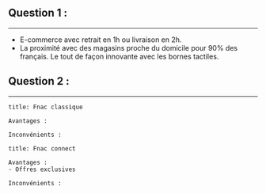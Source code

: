 ## Question 1 :
---

- E-commerce avec retrait en 1h ou livraison en 2h.
- La proximité avec des magasins proche du domicile pour 90% des français. Le tout de façon innovante avec les bornes tactiles.

## Question 2 :
---

```ad-note
title: Fnac classique

Avantages :

Inconvénients :
```

```ad-note
title: Fnac connect

Avantages :
- Offres exclusives

Inconvénients :

```
